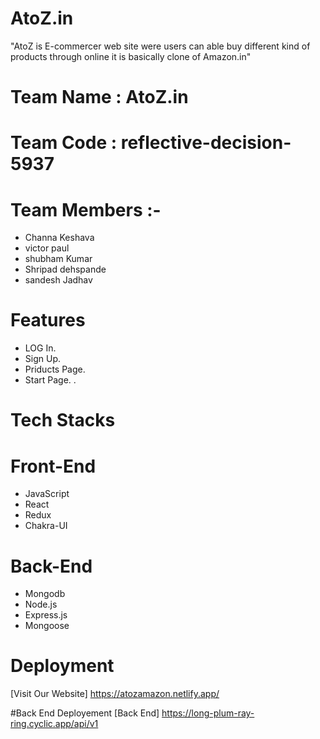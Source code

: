 # AtoZ.in
 "AtoZ is E-commercer web site were users can able buy different  kind of products through online
 it is basically clone of  Amazon.in"
# Team Name : AtoZ.in
# Team Code : reflective-decision-5937
# Team Members :-
* Channa Keshava
* victor paul
* shubham Kumar
* Shripad dehspande
* sandesh Jadhav


# Features
* LOG In.
* Sign Up.
* Priducts Page.
* Start Page. .
 # Tech Stacks
 # Front-End
 * JavaScript
 * React 
 * Redux
 * Chakra-UI
 # Back-End
 * Mongodb
 * Node.js
 * Express.js
 * Mongoose
 
# Deployment 
[Visit Our Website] https://atozamazon.netlify.app/

#Back End Deployement
[Back End] https://long-plum-ray-ring.cyclic.app/api/v1






